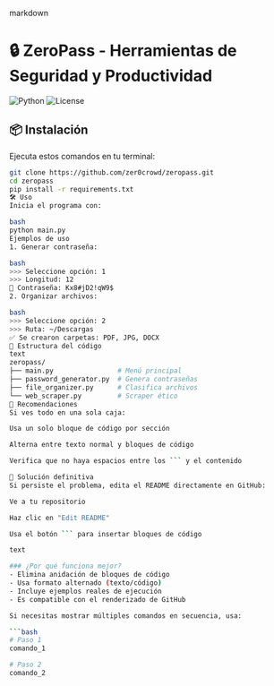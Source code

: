 markdown
# 🔒 ZeroPass - Herramientas de Seguridad y Productividad

![Python](https://img.shields.io/badge/Python-3.8+-blue?logo=python)
![License](https://img.shields.io/badge/License-MIT-green)

## 📦 Instalación
Ejecuta estos comandos en tu terminal:

```bash
git clone https://github.com/zer0crowd/zeropass.git
cd zeropass
pip install -r requirements.txt
🛠 Uso
Inicia el programa con:

bash
python main.py
Ejemplos de uso
1. Generar contraseña:

bash
>>> Seleccione opción: 1
>>> Longitud: 12
🔑 Contraseña: Kx8#jD2!qW9$
2. Organizar archivos:

bash
>>> Seleccione opción: 2
>>> Ruta: ~/Descargas
✅ Se crearon carpetas: PDF, JPG, DOCX
🧩 Estructura del código
text
zeropass/
├── main.py                # Menú principal
├── password_generator.py  # Genera contraseñas
├── file_organizer.py      # Clasifica archivos
└── web_scraper.py         # Scraper ético
📌 Recomendaciones
Si ves todo en una sola caja:

Usa un solo bloque de código por sección

Alterna entre texto normal y bloques de código

Verifica que no haya espacios entre los ``` y el contenido

🔄 Solución definitiva
Si persiste el problema, edita el README directamente en GitHub:

Ve a tu repositorio

Haz clic en "Edit README"

Usa el botón ``` para insertar bloques de código

text

### ¿Por qué funciona mejor?
- Elimina anidación de bloques de código
- Usa formato alternado (texto/código)
- Incluye ejemplos reales de ejecución
- Es compatible con el renderizado de GitHub

Si necesitas mostrar múltiples comandos en secuencia, usa:

```bash
# Paso 1
comando_1

# Paso 2
comando_2
